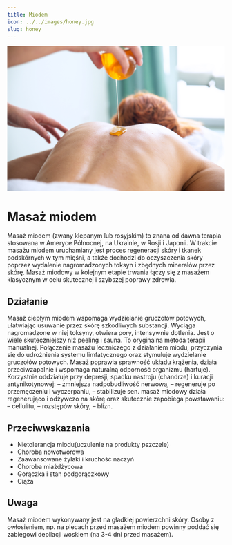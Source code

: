 ```yaml
---
title: Miodem
icon: ../../images/honey.jpg
slug: honey
---
```


![Zdjęcie masażu](../../images/honey.jpg)

# Masaż miodem

Masaż miodem (zwany klepanym lub rosyjskim) to znana od dawna terapia stosowana w Ameryce Północnej, na Ukrainie, w Rosji i Japonii. W trakcie masażu miodem uruchamiany jest proces regeneracji skóry i tkanek podskórnych w tym mięśni, a także dochodzi do oczyszczenia skóry poprzez wydalenie nagromadzonych toksyn i zbędnych minerałów przez skórę. Masaż miodowy w kolejnym etapie trwania łączy się z masażem klasycznym w celu skutecznej i szybszej poprawy zdrowia.

## Działanie

Masaż ciepłym miodem wspomaga wydzielanie gruczołów potowych, ułatwiając usuwanie przez skórę szkodliwych substancji. Wyciąga nagromadzone w niej toksyny, otwiera pory, intensywnie dotlenia. Jest o wiele skuteczniejszy niż peeling i sauna. To oryginalna metoda terapii manualnej. Połączenie masażu leczniczego z działaniem miodu, przyczynia się do udrożnienia systemu limfatycznego oraz stymuluje wydzielanie gruczołów potowych. Masaż poprawia sprawność układu krążenia, działa przeciwzapalnie i wspomaga naturalną odporność organizmu (hartuje). Korzystnie oddziałuje przy depresji, spadku nastroju (chandrze) i kuracji antynikotynowej: – zmniejsza nadpobudliwość nerwową, – regeneruje po przemęczeniu i wyczerpaniu, – stabilizuje sen. masaż miodowy działa regenerująco i odżywczo na skórę oraz skutecznie zapobiega powstawaniu: – cellulitu, – rozstępów skóry, – blizn.

## Przeciwwskazania

-   Nietolerancja miodu(uczulenie na produkty pszczele)
-   Choroba nowotworowa
-   Zaawansowane żylaki i kruchość naczyń
-   Choroba miażdżycowa
-   Gorączka i stan podgorączkowy
-   Ciąża

## Uwaga

Masaż miodem wykonywany jest na gładkiej powierzchni skóry. Osoby z owłosieniem, np. na plecach przed masażem miodem powinny poddać się zabiegowi depilacji woskiem (na 3-4 dni przed masażem).
